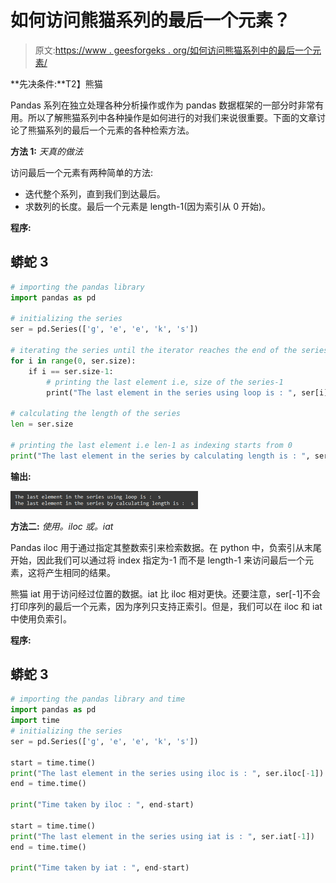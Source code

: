 # 如何访问熊猫系列的最后一个元素？

> 原文:[https://www . geesforgeks . org/如何访问熊猫系列中的最后一个元素/](https://www.geeksforgeeks.org/how-to-access-the-last-element-in-a-pandas-series/)

**先决条件:**T2】熊猫

Pandas 系列在独立处理各种分析操作或作为 pandas 数据框架的一部分时非常有用。所以了解熊猫系列中各种操作是如何进行的对我们来说很重要。下面的文章讨论了熊猫系列的最后一个元素的各种检索方法。

**方法 1:** *天真的做法*

访问最后一个元素有两种简单的方法:

*   迭代整个系列，直到我们到达最后。
*   求数列的长度。最后一个元素是 length-1(因为索引从 0 开始)。

**程序:**

## 蟒蛇 3

```py
# importing the pandas library
import pandas as pd

# initializing the series
ser = pd.Series(['g', 'e', 'e', 'k', 's'])

# iterating the series until the iterator reaches the end of the series
for i in range(0, ser.size):
    if i == ser.size-1:
        # printing the last element i.e, size of the series-1
        print("The last element in the series using loop is : ", ser[i])

# calculating the length of the series
len = ser.size

# printing the last element i.e len-1 as indexing starts from 0
print("The last element in the series by calculating length is : ", ser[len-1])
```

**输出:**

![](img/240eb59f43ec4c30f6643e26e1fa4332.png)

**方法二:** *使用。iloc 或。iat*

Pandas iloc 用于通过指定其整数索引来检索数据。在 python 中，负索引从末尾开始，因此我们可以通过将 index 指定为-1 而不是 length-1 来访问最后一个元素，这将产生相同的结果。

熊猫 iat 用于访问经过位置的数据。iat 比 iloc 相对更快。还要注意，ser[-1]不会打印序列的最后一个元素，因为序列只支持正索引。但是，我们可以在 iloc 和 iat 中使用负索引。

**程序:**

## 蟒蛇 3

```py
# importing the pandas library and time
import pandas as pd
import time
# initializing the series
ser = pd.Series(['g', 'e', 'e', 'k', 's'])

start = time.time()
print("The last element in the series using iloc is : ", ser.iloc[-1])
end = time.time()

print("Time taken by iloc : ", end-start)

start = time.time()
print("The last element in the series using iat is : ", ser.iat[-1])
end = time.time()

print("Time taken by iat : ", end-start)
```
